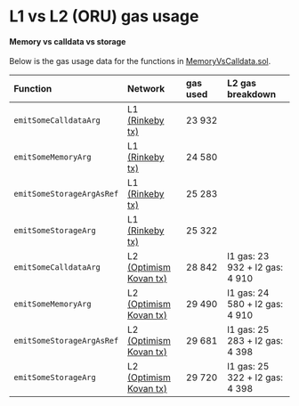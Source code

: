 # L1 vs L2 (ORU) gas usage
#### Memory vs calldata vs storage

Below is the gas usage data for the functions in [MemoryVsCalldata.sol](./contracts/MemoryVsCalldata.sol).

| Function | Network | gas used | L2 gas breakdown |
|:---------|:--------|:---------|:-----------------|
| `emitSomeCalldataArg` | L1 [(Rinkeby tx)](https://rinkeby.etherscan.io/tx/0x187ec1b8d047ad6f011f9959a3f81e782980f22ca0cede2e720f6c1fde664055) | 23 932 | 
| `emitSomeMemoryArg` | L1 [(Rinkeby tx)](https://rinkeby.etherscan.io/tx/0xf5ecdece62b5fd01a01677ae948fb9e20fda2033e37327f3c47afc4cd4bca82c) | 24 580 |
| `emitSomeStorageArgAsRef` | L1 [(Rinkeby tx)](https://rinkeby.etherscan.io/tx/0xf57184dad59aab19523f82cac54b9f9576a70cc0dc8a9e7b47bc8450a1ef0307) | 25 283 |
| `emitSomeStorageArg` | L1 [(Rinkeby tx)](https://rinkeby.etherscan.io/tx/0x2cdd340f14159bf79ac3c0659d3899d3c98dbc89f3d75e9c47930ea51e95a47b) | 25 322 |
| `emitSomeCalldataArg` | L2 [(Optimism Kovan tx)](https://kovan-optimistic.etherscan.io/tx/0xa0b63fff41a499ad2c9cadec36ad6cc25387d77ad1a3289d89eb40346555fc2d) | 28 842 | l1 gas: 23 932 + l2 gas: 4 910 
| `emitSomeMemoryArg` | L2 [(Optimism Kovan tx)](https://kovan-optimistic.etherscan.io/tx/0x87759c2fd52e71cdd5f2b75f793b7e37a536c3cee74131716bb660d85e221d77) | 29 490 | l1 gas: 24 580 + l2 gas: 4 910
| `emitSomeStorageArgAsRef` | L2 [(Optimism Kovan tx)](https://kovan-optimistic.etherscan.io/tx/0x4ce7a8f0cbed9016410548427404c759d29989e6960f257c26bc2075e5ba654d) | 29 681 | l1 gas: 25 283 + l2 gas: 4 398
| `emitSomeStorageArg` | L2 [(Optimism Kovan tx)](https://kovan-optimistic.etherscan.io/tx/0xd857a56b7af06fc2dac5c825517c14e2dd9551ec2ae17e7b140dd4888074885b) | 29 720 | l1 gas: 25 322 + l2 gas: 4 398
